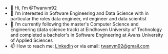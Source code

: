 - 👋 Hi, I’m @Twanvm92
- 👀 I’m interested in Software Engineering and Data Science with in particular the roles data engineer, ml engineer and data scientist
- 🌱 I’m currently following the master's Computer Science and Engineering (data science track) at Eindhoven University of Technology
 and completed a bachelor's in Software Engineering at Avans University of Applied Sciences
- 📫 How to reach me: [LinkedIn](https://www.linkedin.com/in/twan-van-maastricht-49618b118/) or via email: twanvm92@gmail.com

<!---
Twanvm92/Twanvm92 is a ✨ special ✨ repository because its `README.md` (this file) appears on your GitHub profile.
You can click the Preview link to take a look at your changes.
--->
